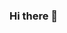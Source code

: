 ### Hi there 👋

<!--
**HaBaisie/HaBaisie** is a ✨ _special_ ✨ repository because its `README.md` (this file) appears on your GitHub profile.

Here are some ideas to get you started:
🔭 I'm Much more interested in writing code and Building project to ease the day to day activities of Human
Member: Google developer Group, sokoto, Google Developer Student Club, Usmanu Danfodiyo University sokoto. 
🔭 I’m currently working on Ecommerce Django project that Allow Customers to order for goods and services. Delivey is done by Drone Technology
🌱 I’m currently learning an Aspect of AI known as Machine Learning
👯 I’m looking to collaborate With other Django developers to More Projects and to Build and learn more
🤔 I’m looking for help with internship and sponsorship to Display my passion for Technology growth among Human Race.
💬 Ask me about Softwear Development, Django, Python Programming, API,
📫 How to reach me: linkedin: https://www.linkedin.com/in/lawal-habeebullahi-33a6101aa/
                       Twitter: @BaisieLawal
                       Gmail: lawalhabeeb3191@gmail.com
😄 Pronouns: Mr
⚡ Fun fact: Passion to learn, Relearn and inpact in the Society..


